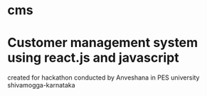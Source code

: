# cms
<h1>Customer management system using react.js and javascript</h1>
<p>created for hackathon conducted by Anveshana in PES university shivamogga-karnataka </p>
